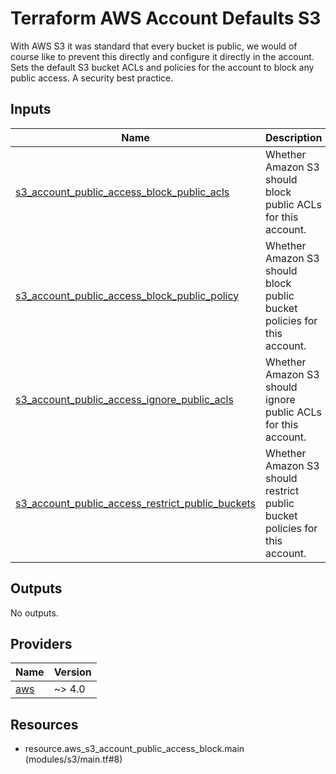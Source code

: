 <!-- BEGIN_TF_DOCS -->
# Terraform AWS Account Defaults S3

With AWS S3 it was standard that every bucket is public, we would of course like to prevent this
directly and configure it directly in the account. Sets the default S3 bucket ACLs and policies for the account
to block any public access. A security best practice.

## Inputs

| Name | Description | Type | Default | Required |
|------|-------------|------|---------|:--------:|
| <a name="input_s3_account_public_access_block_public_acls"></a> [s3\_account\_public\_access\_block\_public\_acls](#input\_s3\_account\_public\_access\_block\_public\_acls) | Whether Amazon S3 should block public ACLs for this account. | `bool` | `true` | no |
| <a name="input_s3_account_public_access_block_public_policy"></a> [s3\_account\_public\_access\_block\_public\_policy](#input\_s3\_account\_public\_access\_block\_public\_policy) | Whether Amazon S3 should block public bucket policies for this account. | `bool` | `true` | no |
| <a name="input_s3_account_public_access_ignore_public_acls"></a> [s3\_account\_public\_access\_ignore\_public\_acls](#input\_s3\_account\_public\_access\_ignore\_public\_acls) | Whether Amazon S3 should ignore public ACLs for this account. | `bool` | `true` | no |
| <a name="input_s3_account_public_access_restrict_public_buckets"></a> [s3\_account\_public\_access\_restrict\_public\_buckets](#input\_s3\_account\_public\_access\_restrict\_public\_buckets) | Whether Amazon S3 should restrict public bucket policies for this account. | `bool` | `true` | no |

## Outputs

No outputs.

## Providers

| Name | Version |
|------|---------|
| <a name="provider_aws"></a> [aws](#provider\_aws) | ~> 4.0 |

## Resources

- resource.aws_s3_account_public_access_block.main (modules/s3/main.tf#8)
<!-- END_TF_DOCS -->
